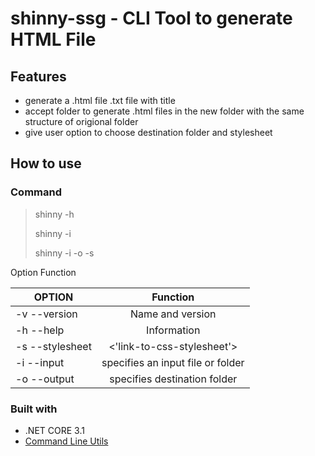 # shinny-ssg  - CLI Tool to generate HTML File
## Features
* generate a .html file .txt file with title
* accept folder to generate .html files in the new folder with the same structure of origional folder
* give user option to choose destination folder and stylesheet 

## How to use

### Command
> shinny -h 
> 
> shinny -i <filePath> 
>
> shinny -i <path> -o <folder apth> -s <stylesheet link>

Option	Function
 
| OPTION             | Function                            | 
| ------------------ |:-----------------------------------:| 
| -v --version       | 	Name and version                   | 
| -h --help          |  Information                        |   
| -s --stylesheet    | <'link-to-css-stylesheet'>	         | 
| -i --input         | specifies an input file or folder   | 
| -o --output        | specifies destination folder        | 

### Built with
* .NET CORE 3.1
* [Command Line Utils](https://github.com/natemcmaster/CommandLineUtils)

  
